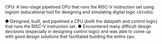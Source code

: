 CPU: A two-stage pipelined CPU that runs the RISC-V instruction set using logisim (educational tool for designing and simulating digital logic circuits).

●  Designed, built, and pipelined a CPU (both the datapath and control logic) that runs the RISC-V instruction set.                                                                                                     ● Encountered many difficult design decisions (especially in designing control logic) and was able to come up with good design solutions that facilitated building the entire cpu.    
